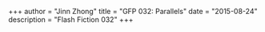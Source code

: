 +++
author = "Jinn Zhong"
title = "GFP 032: Parallels"
date = "2015-08-24"
description = "Flash Fiction 032"
+++

